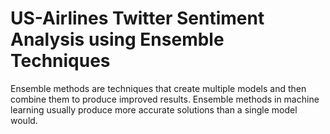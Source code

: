 # US-Airlines Twitter Sentiment Analysis using Ensemble Techniques

Ensemble methods are techniques that create multiple models and then combine them to produce improved results. Ensemble methods in machine learning usually produce more accurate solutions than a single model would.
